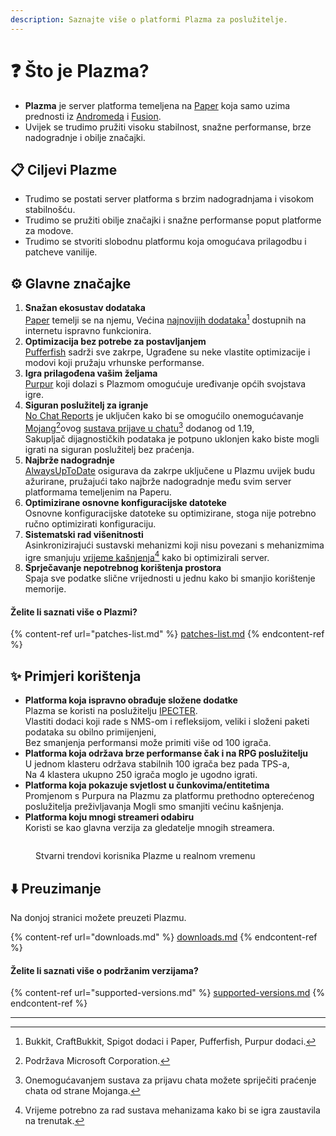 ```yaml
---
description: Saznajte više o platformi Plazma za poslužitelje.
---
```


# ❓ Što je Plazma?

- **Plazma** je server platforma temeljena na [Paper](https://github.com/PaperMC/Paper) koja samo uzima prednosti iz [Andromeda](https://github.com/EarendelArchived/Andromeda) i [Fusion](https://github.com/RuinedTechnologyUnify/Fusion).
- Uvijek se trudimo pružiti visoku stabilnost, snažne performanse, brze nadogradnje i obilje značajki.

## 📋 Ciljevi Plazme <a href="#id-1" id="id-1"></a>

- Trudimo se postati server platforma s brzim nadogradnjama i visokom stabilnošću.
- Trudimo se pružiti obilje značajki i snažne performanse poput platforme za modove.
- Trudimo se stvoriti slobodnu platformu koja omogućava prilagodbu i patcheve vanilije.

## ⚙️ Glavne značajke <a href="#id-2" id="id-2"></a>

1. **Snažan ekosustav dodataka**\
   [Paper](https://github.com/PaperMC/Paper) temelji se na njemu,
   Većina [najnovijih dodataka](#user-content-fn-1)[^1] dostupnih na internetu ispravno funkcionira.
2. **Optimizacija bez potrebe za postavljanjem**\
   [Pufferfish](https://github.com/pufferfish-gg/Pufferfish) sadrži sve zakrpe,
   Ugrađene su neke vlastite optimizacije i modovi koji pružaju vrhunske performanse.
3. **Igra prilagođena vašim željama**\
   [Purpur](https://github.com/PurpurMC/Purpur) koji dolazi s Plazmom omogućuje
   uređivanje općih svojstava igre.
4. **Siguran poslužitelj za igranje**\
   [No Chat Reports](https://github.com/Aizistral-Studios/No-Chat-Reports) je uključen kako bi se omogućilo onemogućavanje
   [Mojang](#user-content-fn-2)[^2]ovog [sustava prijave u chatu](#user-content-fn-3)[^3] dodanog od 1.19,\
   Sakupljač dijagnostičkih podataka je potpuno uklonjen kako biste mogli igrati na siguran poslužitelj bez praćenja.
5. **Najbrže nadogradnje**\
   [AlwaysUpToDate](https://github.com/PlazmaMC/AlwaysUpToDate) osigurava da zakrpe uključene u Plazmu uvijek budu ažurirane, pružajući tako najbrže nadogradnje među svim server platformama temeljenim na Paperu.
6. **Optimizirane osnovne konfiguracijske datoteke**\
   Osnovne konfiguracijske datoteke su optimizirane, stoga nije potrebno ručno optimizirati konfiguraciju.
7. **Sistematski rad višenitnosti**\
   Asinkronizirajući sustavski mehanizmi koji nisu povezani s mehanizmima igre smanjuju [vrijeme kašnjenja](#user-content-fn-4)[^4] kako bi optimizirali server.
8. **Sprječavanje nepotrebnog korištenja prostora**\
   Spaja sve podatke slične vrijednosti u jednu kako bi smanjio korištenje memorije.

#### Želite li saznati više o Plazmi? <a href="#etc-1" id="etc-1"></a>

{% content-ref url="patches-list.md" %}
[patches-list.md](patches-list.md)
{% endcontent-ref %}

## ✨ Primjeri korištenja <a href="#id-3" id="id-3"></a>

- **Platforma koja ispravno obrađuje složene dodatke**\
  Plazma se koristi na poslužitelju [IPECTER](https://github.com/IPECTER).\
  Vlastiti dodaci koji rade s NMS-om i refleksijom, veliki i složeni paketi podataka su obilno primijenjeni,\
  Bez smanjenja performansi može primiti više od 100 igrača.
- **Platforma koja održava brze performanse čak i na RPG poslužitelju**\
  U jednom klasteru održava stabilnih 100 igrača bez pada TPS-a,\
  Na 4 klastera ukupno 250 igrača moglo je ugodno igrati.
- **Platforma koja pokazuje svjetlost u čunkovima/entitetima**\
  Promjenom s Purpura na Plazmu za platformu prethodno opterećenog poslužitelja preživljavanja
  Mogli smo smanjiti većinu kašnjenja.
- **Platforma koju mnogi streameri odabiru**\
  Koristi se kao glavna verzija za gledatelje mnogih streamera.

<figure>
   <img src="https://badge.plazmamc.org/internal/bstats" alt="">
   
   <figcaption><p>Stvarni trendovi korisnika Plazme u realnom vremenu</p></figcaption>
</figure>

## ⬇️ Preuzimanje

Na donjoj stranici možete preuzeti Plazmu.

{% content-ref url="downloads.md" %}
[downloads.md](downloads.md)
{% endcontent-ref %}

#### Želite li saznati više o podržanim verzijama?

{% content-ref url="supported-versions.md" %}
[supported-versions.md](supported-versions.md)
{% endcontent-ref %}

***

[^1]: Bukkit, CraftBukkit, Spigot dodaci i Paper, Pufferfish, Purpur dodaci.

[^2]: Podržava Microsoft Corporation.

[^3]: Onemogućavanjem sustava za prijavu chata možete spriječiti praćenje chata od strane Mojanga.

[^4]: Vrijeme potrebno za rad sustava mehanizama kako bi se igra zaustavila na trenutak.
